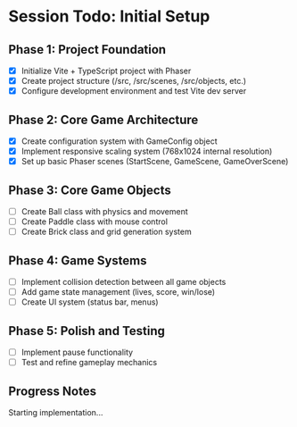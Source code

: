 # Session Todo: Initial Setup

## Phase 1: Project Foundation
- [x] Initialize Vite + TypeScript project with Phaser  
- [x] Create project structure (/src, /src/scenes, /src/objects, etc.)
- [x] Configure development environment and test Vite dev server

## Phase 2: Core Game Architecture  
- [x] Create configuration system with GameConfig object
- [x] Implement responsive scaling system (768x1024 internal resolution)
- [x] Set up basic Phaser scenes (StartScene, GameScene, GameOverScene)

## Phase 3: Core Game Objects
- [ ] Create Ball class with physics and movement
- [ ] Create Paddle class with mouse control
- [ ] Create Brick class and grid generation system

## Phase 4: Game Systems
- [ ] Implement collision detection between all game objects
- [ ] Add game state management (lives, score, win/lose)
- [ ] Create UI system (status bar, menus)

## Phase 5: Polish and Testing
- [ ] Implement pause functionality
- [ ] Test and refine gameplay mechanics

## Progress Notes
Starting implementation...
